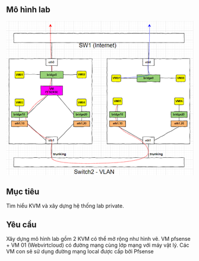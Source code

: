 ## Mô hình lab
![alt text](https://github.com/dzung042/Cloud-Note/blob/master/Topo-Lab/img/topo-lab.png)
## Mục tiêu
Tìm hiểu KVM và xây dựng hệ thống lab private.
## Yêu cầu
Xây dựng mô hình lab gồm 2 KVM có thể mở rộng như hình vẽ.
VM pfsense + VM 01 (Webvirtcloud) có đường mạng cùng lớp mạng với máy vật lý.
Các VM con sẽ sử dụng đường mạng local được cấp bởi Pfsense
